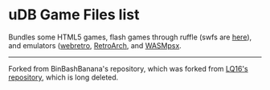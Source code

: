 # uDB Game Files list

Bundles some HTML5 games, flash games through ruffle (swfs are [here](https://github.com/BinBashBanana/gstore)), and emulators ([webretro](https://github.com/BinBashBanana/webretro), [RetroArch](https://github.com/unblockeddatabase/retroarch), and [WASMpsx](https://github.com/unblockeddatabase/wasmpsx).



---

Forked from BinBashBanana's repository, which was forked from [LQ16's repository](https://github.com/LQ16/gfiles), which is long deleted.
